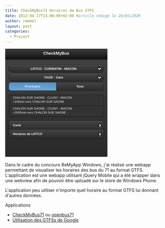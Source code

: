 ```yaml
---
title: CheckMyBus71 Horaires de Bus GTFS
date: 2013-04-17T14:00:00+02:00 #article rédigé le 28/05/2020
author: remmel
layout: post
categories:
  - Project
---
```


<img src="/wp-content/uploads/2013/04/checmybus71.png"/>

Dans le cadre du concours BeMyApp Windows, j'ai réalisé une webapp permettant de visualiser les horaires des bus du 71 au format GTFS.
L'application est une webapp utilisant jQuery Mobile qui a été wrapper dans une webview afin de pouvoir être uploadé sur le store de Windows Phone.

L'application peu utiliser n'importe quel horaire au format GTFS lui donnant d'autres données.

Applications
- [CheckMyBus71](http://remmel.github.io/dev/checkmybus/) ou [openbus71](http://remmel.github.io/dev/openbus71/public_html/ex6_index.html)
- [Utilisation des GTFSs de Google](http://remmel.github.io/dev/gtfsmobile/ex5_index.html)

